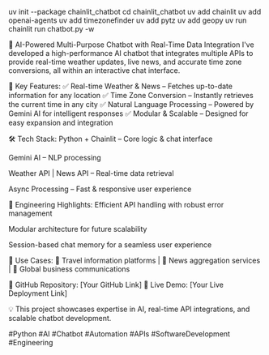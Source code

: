 uv init --package chainlit_chatbot
cd chainlit_chatbot
uv add chainlit
uv add openai-agents
uv add timezonefinder
 uv add pytz
 uv add geopy
uv run chainlit run chatbot.py -w

🤖 AI-Powered Multi-Purpose Chatbot with Real-Time Data Integration
I've developed a high-performance AI chatbot that integrates multiple APIs to provide real-time weather updates, live news, and accurate time zone conversions, all within an interactive chat interface.

🔹 Key Features:
✅ Real-time Weather & News – Fetches up-to-date information for any location
✅ Time Zone Conversion – Instantly retrieves the current time in any city
✅ Natural Language Processing – Powered by Gemini AI for intelligent responses
✅ Modular & Scalable – Designed for easy expansion and integration

🛠 Tech Stack:
Python + Chainlit – Core logic & chat interface

Gemini AI – NLP processing

Weather API | News API – Real-time data retrieval

Async Processing – Fast & responsive user experience

🔧 Engineering Highlights:
Efficient API handling with robust error management

Modular architecture for future scalability

Session-based chat memory for a seamless user experience

🎯 Use Cases:
🔹 Travel information platforms | 🔹 News aggregation services | 🔹 Global business communications

🔗 GitHub Repository: [Your GitHub Link]
🔗 Live Demo: [Your Live Deployment Link]

💡 This project showcases expertise in AI, real-time API integrations, and scalable chatbot development.

#Python #AI #Chatbot #Automation #APIs #SoftwareDevelopment #Engineering